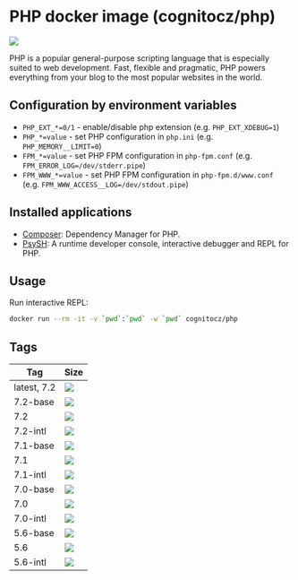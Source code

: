 PHP docker image (cognitocz/php)
================================

![](https://upload.wikimedia.org/wikipedia/commons/thumb/2/27/PHP-logo.svg/200px-PHP-logo.svg.png)

PHP is a popular general-purpose scripting language that is especially suited to web development.
Fast, flexible and pragmatic, PHP powers everything from your blog to the most popular websites in the world.

Configuration by environment variables
--------------------------------------

- `PHP_EXT_*=0/1` - enable/disable php extension (e.g. `PHP_EXT_XDEBUG=1`)
- `PHP_*=value` - set PHP configuration in `php.ini` (e.g. `PHP_MEMORY__LIMIT=0`)
- `FPM_*=value` - set PHP FPM configuration in `php-fpm.conf` (e.g. `FPM_ERROR_LOG=/dev/stderr.pipe`)
- `FPM_WWW_*=value` - set PHP FPM configuration in `php-fpm.d/www.conf` (e.g. `FPM_WWW_ACCESS__LOG=/dev/stdout.pipe`)

Installed applications
----------------------

- [Composer](https://getcomposer.org/): Dependency Manager for PHP.
- [PsySH](https://psysh.org/): A runtime developer console, interactive debugger and REPL for PHP.

Usage
-----

Run interactive REPL:
```bash
docker run --rm -it -v `pwd`:`pwd` -w `pwd` cognitocz/php
```

Tags
----

 Tag         | Size
 ----------- | ----
 latest, 7.2 | [![](https://images.microbadger.com/badges/image/cognitocz/php.svg)](https://microbadger.com/images/cognitocz/php)
 7.2-base    | [![](https://images.microbadger.com/badges/image/cognitocz/php:7.2-base.svg)](https://microbadger.com/images/cognitocz/php:7.2-base)
 7.2         | [![](https://images.microbadger.com/badges/image/cognitocz/php:7.2.svg)](https://microbadger.com/images/cognitocz/php:7.2)
 7.2-intl    | [![](https://images.microbadger.com/badges/image/cognitocz/php:7.2-intl.svg)](https://microbadger.com/images/cognitocz/php:7.2-intl)
 7.1-base    | [![](https://images.microbadger.com/badges/image/cognitocz/php:7.1-base.svg)](https://microbadger.com/images/cognitocz/php:7.1-base)
 7.1         | [![](https://images.microbadger.com/badges/image/cognitocz/php:7.1.svg)](https://microbadger.com/images/cognitocz/php:7.1)
 7.1-intl    | [![](https://images.microbadger.com/badges/image/cognitocz/php:7.1-intl.svg)](https://microbadger.com/images/cognitocz/php:7.1-intl)
 7.0-base    | [![](https://images.microbadger.com/badges/image/cognitocz/php:7.0-base.svg)](https://microbadger.com/images/cognitocz/php:7.0-base)
 7.0         | [![](https://images.microbadger.com/badges/image/cognitocz/php:7.0.svg)](https://microbadger.com/images/cognitocz/php:7.0)
 7.0-intl    | [![](https://images.microbadger.com/badges/image/cognitocz/php:7.0-intl.svg)](https://microbadger.com/images/cognitocz/php:7.0-intl)
 5.6-base    | [![](https://images.microbadger.com/badges/image/cognitocz/php:5.6-base.svg)](https://microbadger.com/images/cognitocz/php:5.6-base)
 5.6         | [![](https://images.microbadger.com/badges/image/cognitocz/php:5.6.svg)](https://microbadger.com/images/cognitocz/php:5.6-intl)
 5.6-intl    | [![](https://images.microbadger.com/badges/image/cognitocz/php:5.6-intl.svg)](https://microbadger.com/images/cognitocz/php:5.6-intl)
